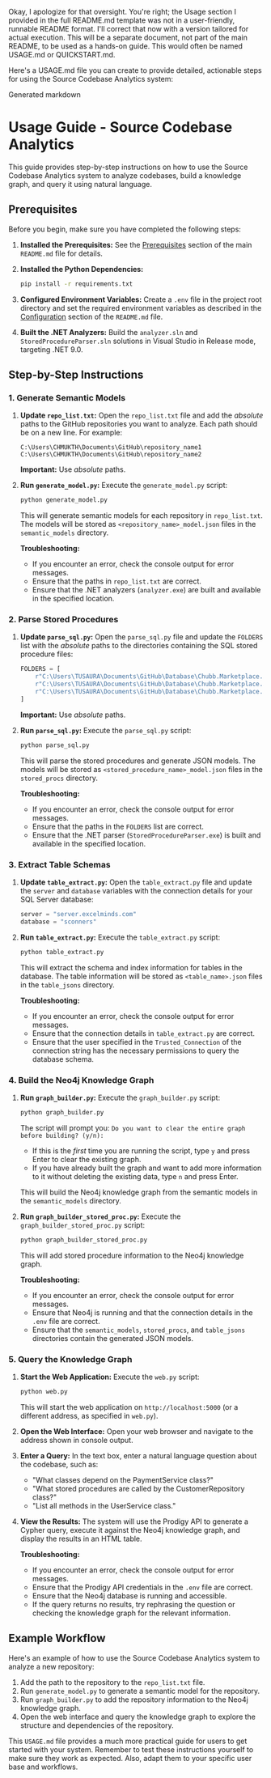 Okay, I apologize for that oversight. You're right; the Usage section I provided in the full README.md template was not in a user-friendly, runnable README format. I'll correct that now with a version tailored for actual execution. This will be a separate document, not part of the main README, to be used as a hands-on guide. This would often be named USAGE.md or QUICKSTART.md.

Here's a USAGE.md file you can create to provide detailed, actionable steps for using the Source Codebase Analytics system:

Generated markdown
# Usage Guide - Source Codebase Analytics

This guide provides step-by-step instructions on how to use the Source Codebase Analytics system to analyze codebases, build a knowledge graph, and query it using natural language.

## Prerequisites

Before you begin, make sure you have completed the following steps:

1.  **Installed the Prerequisites:** See the [Prerequisites](#4-prerequisites) section of the main `README.md` file for details.
2.  **Installed the Python Dependencies:**

    ```bash
    pip install -r requirements.txt
    ```

3.  **Configured Environment Variables:** Create a `.env` file in the project root directory and set the required environment variables as described in the [Configuration](#6-configuration) section of the `README.md` file.
4.  **Built the .NET Analyzers:** Build the `analyzer.sln` and `StoredProcedureParser.sln` solutions in Visual Studio in Release mode, targeting .NET 9.0.

## Step-by-Step Instructions

### 1. Generate Semantic Models

1.  **Update `repo_list.txt`:** Open the `repo_list.txt` file and add the *absolute* paths to the GitHub repositories you want to analyze. Each path should be on a new line. For example:

    ```
    C:\Users\CHMUKTH\Documents\GitHub\repository_name1
    C:\Users\CHMUKTH\Documents\GitHub\repository_name2
    ```

    **Important:** Use *absolute* paths.

2.  **Run `generate_model.py`:** Execute the `generate_model.py` script:

    ```bash
    python generate_model.py
    ```

    This will generate semantic models for each repository in `repo_list.txt`. The models will be stored as `<repository_name>_model.json` files in the `semantic_models` directory.

    **Troubleshooting:**

    *   If you encounter an error, check the console output for error messages.
    *   Ensure that the paths in `repo_list.txt` are correct.
    *   Ensure that the .NET analyzers (`analyzer.exe`) are built and available in the specified location.

### 2. Parse Stored Procedures

1.  **Update `parse_sql.py`:** Open the `parse_sql.py` file and update the `FOLDERS` list with the *absolute* paths to the directories containing the SQL stored procedure files:

    ```python
    FOLDERS = [
        r"C:\Users\TUSAURA\Documents\GitHub\Database\Chubb.Marketplace.Database.SCDINS\dbfrontend\Stored Procedures",
        r"C:\Users\TUSAURA\Documents\GitHub\Database\Chubb.Marketplace.Database.SCDINS\dbatpdm\Stored Procedures",
        r"C:\Users\TUSAURA\Documents\GitHub\Database\Chubb.Marketplace.Database.SCDINS\dbbpm\Stored Procedures"
    ]
    ```

    **Important:** Use *absolute* paths.

2.  **Run `parse_sql.py`:** Execute the `parse_sql.py` script:

    ```bash
    python parse_sql.py
    ```

    This will parse the stored procedures and generate JSON models. The models will be stored as `<stored_procedure_name>_model.json` files in the `stored_procs` directory.

    **Troubleshooting:**

    *   If you encounter an error, check the console output for error messages.
    *   Ensure that the paths in the `FOLDERS` list are correct.
    *   Ensure that the .NET parser (`StoredProcedureParser.exe`) is built and available in the specified location.

### 3. Extract Table Schemas

1.  **Update `table_extract.py`:** Open the `table_extract.py` file and update the `server` and `database` variables with the connection details for your SQL Server database:

    ```python
    server = "server.excelminds.com"
    database = "sconners"
    ```

2.  **Run `table_extract.py`:** Execute the `table_extract.py` script:

    ```bash
    python table_extract.py
    ```

    This will extract the schema and index information for tables in the database. The table information will be stored as `<table_name>.json` files in the `table_jsons` directory.

    **Troubleshooting:**

    *   If you encounter an error, check the console output for error messages.
    *   Ensure that the connection details in `table_extract.py` are correct.
    *   Ensure that the user specified in the `Trusted_Connection` of the connection string has the necessary permissions to query the database schema.

### 4. Build the Neo4j Knowledge Graph

1.  **Run `graph_builder.py`:** Execute the `graph_builder.py` script:

    ```bash
    python graph_builder.py
    ```

    The script will prompt you:  `Do you want to clear the entire graph before building? (y/n):`

    *   If this is the *first* time you are running the script, type `y` and press Enter to clear the existing graph.
    *   If you have already built the graph and want to add more information to it without deleting the existing data, type `n` and press Enter.

    This will build the Neo4j knowledge graph from the semantic models in the `semantic_models` directory.

2.  **Run `graph_builder_stored_proc.py`:** Execute the `graph_builder_stored_proc.py` script:

    ```bash
    python graph_builder_stored_proc.py
    ```

    This will add stored procedure information to the Neo4j knowledge graph.

    **Troubleshooting:**

    *   If you encounter an error, check the console output for error messages.
    *   Ensure that Neo4j is running and that the connection details in the `.env` file are correct.
    *   Ensure that the `semantic_models`, `stored_procs`, and `table_jsons` directories contain the generated JSON models.

### 5. Query the Knowledge Graph

1.  **Start the Web Application:** Execute the `web.py` script:

    ```bash
    python web.py
    ```

    This will start the web application on `http://localhost:5000` (or a different address, as specified in `web.py`).

2.  **Open the Web Interface:** Open your web browser and navigate to the address shown in console output.

3.  **Enter a Query:** In the text box, enter a natural language question about the codebase, such as:

    *   "What classes depend on the PaymentService class?"
    *   "What stored procedures are called by the CustomerRepository class?"
    *   "List all methods in the UserService class."

4.  **View the Results:** The system will use the Prodigy API to generate a Cypher query, execute it against the Neo4j knowledge graph, and display the results in an HTML table.

    **Troubleshooting:**

    *   If you encounter an error, check the console output for error messages.
    *   Ensure that the Prodigy API credentials in the `.env` file are correct.
    *   Ensure that the Neo4j database is running and accessible.
    *   If the query returns no results, try rephrasing the question or checking the knowledge graph for the relevant information.

## Example Workflow

Here's an example of how to use the Source Codebase Analytics system to analyze a new repository:

1.  Add the path to the repository to the `repo_list.txt` file.
2.  Run `generate_model.py` to generate a semantic model for the repository.
3.  Run `graph_builder.py` to add the repository information to the Neo4j knowledge graph.
4.  Open the web interface and query the knowledge graph to explore the structure and dependencies of the repository.

This `USAGE.md` file provides a much more practical guide for users to get started with your system. Remember to test these instructions yourself to make sure they work as expected. Also, adapt them to your specific user base and workflows.

